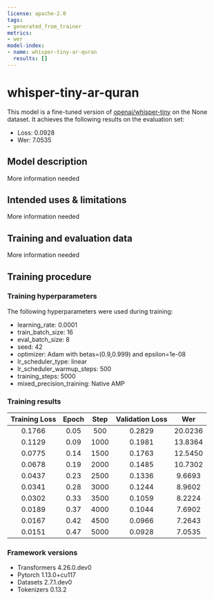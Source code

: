 ```yaml
---
license: apache-2.0
tags:
- generated_from_trainer
metrics:
- wer
model-index:
- name: whisper-tiny-ar-quran
  results: []
---
```


<!-- This model card has been generated automatically according to the information the Trainer had access to. You
should probably proofread and complete it, then remove this comment. -->

# whisper-tiny-ar-quran

This model is a fine-tuned version of [openai/whisper-tiny](https://huggingface.co/openai/whisper-tiny) on the None dataset.
It achieves the following results on the evaluation set:
- Loss: 0.0928
- Wer: 7.0535

## Model description

More information needed

## Intended uses & limitations

More information needed

## Training and evaluation data

More information needed

## Training procedure

### Training hyperparameters

The following hyperparameters were used during training:
- learning_rate: 0.0001
- train_batch_size: 16
- eval_batch_size: 8
- seed: 42
- optimizer: Adam with betas=(0.9,0.999) and epsilon=1e-08
- lr_scheduler_type: linear
- lr_scheduler_warmup_steps: 500
- training_steps: 5000
- mixed_precision_training: Native AMP

### Training results

| Training Loss | Epoch | Step | Validation Loss | Wer     |
|:-------------:|:-----:|:----:|:---------------:|:-------:|
| 0.1766        | 0.05  | 500  | 0.2829          | 20.0236 |
| 0.1129        | 0.09  | 1000 | 0.1981          | 13.8364 |
| 0.0775        | 0.14  | 1500 | 0.1763          | 12.5450 |
| 0.0678        | 0.19  | 2000 | 0.1485          | 10.7302 |
| 0.0437        | 0.23  | 2500 | 0.1336          | 9.6693  |
| 0.0341        | 0.28  | 3000 | 0.1244          | 8.9602  |
| 0.0302        | 0.33  | 3500 | 0.1059          | 8.2224  |
| 0.0189        | 0.37  | 4000 | 0.1044          | 7.6902  |
| 0.0167        | 0.42  | 4500 | 0.0966          | 7.2643  |
| 0.0151        | 0.47  | 5000 | 0.0928          | 7.0535  |


### Framework versions

- Transformers 4.26.0.dev0
- Pytorch 1.13.0+cu117
- Datasets 2.7.1.dev0
- Tokenizers 0.13.2
